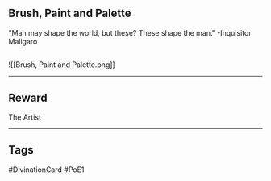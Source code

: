 ## Brush, Paint and Palette
"Man may shape the world, but these? These shape the man." -Inquisitor Maligaro
## 
![[Brush, Paint and Palette.png]]

---
## Reward
The Artist

---
## Tags
#DivinationCard
#PoE1